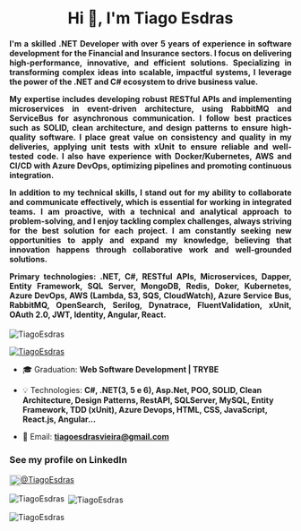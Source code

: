 <h1 align="center">Hi 👋, I'm Tiago Esdras</h1>
<h4 align="justify">
I'm a skilled .NET Developer with over 5 years of experience in software development for the Financial and Insurance sectors. I focus on delivering high-performance, innovative, and efficient solutions. Specializing in transforming complex ideas into scalable, impactful systems, I leverage the power of the .NET and C# ecosystem to drive business value.

My expertise includes developing robust RESTful APIs and implementing microservices in event-driven architecture, using RabbitMQ and ServiceBus for asynchronous communication. I follow best practices such as SOLID, clean architecture, and design patterns to ensure high-quality software. I place great value on consistency and quality in my deliveries, applying unit tests with xUnit to ensure reliable and well-tested code. I also have experience with Docker/Kubernetes, AWS and CI/CD with Azure DevOps, optimizing pipelines and promoting continuous integration.

In addition to my technical skills, I stand out for my ability to collaborate and communicate effectively, which is essential for working in integrated teams. I am proactive, with a technical and analytical approach to problem-solving, and I enjoy tackling complex challenges, always striving for the best solution for each project. I am constantly seeking new opportunities to apply and expand my knowledge, believing that innovation happens through collaborative work and well-grounded solutions.

Primary technologies: .NET, C#, RESTful APIs, Microservices, Dapper, Entity Framework, SQL Server, MongoDB, Redis, Doker, Kubernetes, Azure DevOps, AWS (Lambda, S3, SQS, CloudWatch), Azure Service Bus, RabbitMQ, OpenSearch, Serilog, Dynatrace, FluentValidation, xUnit, OAuth 2.0, JWT, Identity, Angular, React.</h4>

<p align="left"> <img src="https://komarev.com/ghpvc/?username=TiagoEsdras&label=Profile%20views&color=0e75b6&style=flat" alt="TiagoEsdras" /> </p>

<p align="left"> <a href="https://github.com/ryo-ma/github-profile-trophy"><img src="https://github-profile-trophy.vercel.app/?username=TiagoEsdras&theme=juicyfresh&row=1&column=6" alt="TiagoEsdras" /></a> </p>

- 🎓 Graduation: **Web Software Development | TRYBE**

- 💡 Technologies: **C#, .NET(3, 5 e 6), Asp.Net, POO, SOLID, Clean Architecture, Design Patterns, RestAPI, SQLServer, MySQL, Entity Framework, TDD (xUnit), Azure Devops, HTML, CSS, JavaScript, React.js, Angular...**

- 📧 Email: **tiagoesdrasvieira@gmail.com**

<h3 align="left">See my profile on LinkedIn</h3>
<p align="left">
<a href="https://linkedin.com/in/tiagoesdras/" target="blank"><img align="center" src="https://cdn.worldvectorlogo.com/logos/linkedin-icon-2.svg" alt="https://www.linkedin.com/in/tiagoesdras/" height="20">@TiagoEsdras</a>
</p>



<p><img align="left" src="https://github-readme-stats.vercel.app/api/top-langs?username=TiagoEsdras&show_icons=true&locale=en&layout=compact" alt="TiagoEsdras" /></p>

<p>&nbsp;<img align="center" src="https://github-readme-stats.vercel.app/api?username=TiagoEsdras&show_icons=true&locale=en" alt="TiagoEsdras" /></p>

<p><img align="center" src="https://github-readme-streak-stats.herokuapp.com/?user=TiagoEsdras&" alt="TiagoEsdras" /></p>
